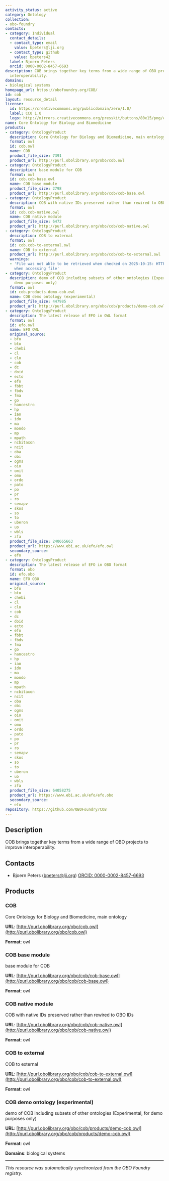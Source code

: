 ```yaml
---
activity_status: active
category: Ontology
collection:
- obo-foundry
contacts:
- category: Individual
  contact_details:
  - contact_type: email
    value: bpeters@lji.org
  - contact_type: github
    value: bpeters42
  label: Bjoern Peters
  orcid: 0000-0002-8457-6693
description: COB brings together key terms from a wide range of OBO projects to improve
  interoperability.
domains:
- biological systems
homepage_url: https://obofoundry.org/COB/
id: cob
layout: resource_detail
license:
  id: https://creativecommons.org/publicdomain/zero/1.0/
  label: CC0 1.0
  logo: http://mirrors.creativecommons.org/presskit/buttons/80x15/png/cc-zero.png
name: Core Ontology for Biology and Biomedicine
products:
- category: OntologyProduct
  description: Core Ontology for Biology and Biomedicine, main ontology
  format: owl
  id: cob.owl
  name: COB
  product_file_size: 7391
  product_url: http://purl.obolibrary.org/obo/cob.owl
- category: OntologyProduct
  description: base module for COB
  format: owl
  id: cob.cob-base.owl
  name: COB base module
  product_file_size: 2798
  product_url: http://purl.obolibrary.org/obo/cob/cob-base.owl
- category: OntologyProduct
  description: COB with native IDs preserved rather than rewired to OBO IDs
  format: owl
  id: cob.cob-native.owl
  name: COB native module
  product_file_size: 6472
  product_url: http://purl.obolibrary.org/obo/cob/cob-native.owl
- category: OntologyProduct
  description: COB to external
  format: owl
  id: cob.cob-to-external.owl
  name: COB to external
  product_url: http://purl.obolibrary.org/obo/cob/cob-to-external.owl
  warnings:
  - 'File was not able to be retrieved when checked on 2025-10-15: HTTP 404 error
    when accessing file'
- category: OntologyProduct
  description: demo of COB including subsets of other ontologies (Experimental, for
    demo purposes only)
  format: owl
  id: cob.products.demo-cob.owl
  name: COB demo ontology (experimental)
  product_file_size: 447985
  product_url: http://purl.obolibrary.org/obo/cob/products/demo-cob.owl
- category: OntologyProduct
  description: The latest release of EFO in OWL format
  format: owl
  id: efo.owl
  name: EFO OWL
  original_source:
  - bfo
  - bto
  - chebi
  - cl
  - clo
  - cob
  - dc
  - doid
  - ecto
  - efo
  - fbbt
  - fbdv
  - fma
  - go
  - hancestro
  - hp
  - iao
  - ido
  - ma
  - mondo
  - mp
  - mpath
  - ncbitaxon
  - ncit
  - oba
  - obi
  - ogms
  - oio
  - omit
  - omo
  - ordo
  - pato
  - po
  - pr
  - ro
  - semapv
  - skos
  - so
  - to
  - uberon
  - uo
  - wbls
  - zfa
  product_file_size: 240665663
  product_url: https://www.ebi.ac.uk/efo/efo.owl
  secondary_source:
  - efo
- category: OntologyProduct
  description: The latest release of EFO in OBO format
  format: obo
  id: efo.obo
  name: EFO OBO
  original_source:
  - bfo
  - bto
  - chebi
  - cl
  - clo
  - cob
  - dc
  - doid
  - ecto
  - efo
  - fbbt
  - fbdv
  - fma
  - go
  - hancestro
  - hp
  - iao
  - ido
  - ma
  - mondo
  - mp
  - mpath
  - ncbitaxon
  - ncit
  - oba
  - obi
  - ogms
  - oio
  - omit
  - omo
  - ordo
  - pato
  - po
  - pr
  - ro
  - semapv
  - skos
  - so
  - to
  - uberon
  - uo
  - wbls
  - zfa
  product_file_size: 64058275
  product_url: https://www.ebi.ac.uk/efo/efo.obo
  secondary_source:
  - efo
repository: https://github.com/OBOFoundry/COB
---
```

## Description

COB brings together key terms from a wide range of OBO projects to improve interoperability.

## Contacts

- Bjoern Peters (bpeters@lji.org) [ORCID: 0000-0002-8457-6693](https://orcid.org/0000-0002-8457-6693)

## Products

### COB

Core Ontology for Biology and Biomedicine, main ontology

**URL**: [http://purl.obolibrary.org/obo/cob.owl](http://purl.obolibrary.org/obo/cob.owl)

**Format**: owl

### COB base module

base module for COB

**URL**: [http://purl.obolibrary.org/obo/cob/cob-base.owl](http://purl.obolibrary.org/obo/cob/cob-base.owl)

**Format**: owl

### COB native module

COB with native IDs preserved rather than rewired to OBO IDs

**URL**: [http://purl.obolibrary.org/obo/cob/cob-native.owl](http://purl.obolibrary.org/obo/cob/cob-native.owl)

**Format**: owl

### COB to external

COB to external

**URL**: [http://purl.obolibrary.org/obo/cob/cob-to-external.owl](http://purl.obolibrary.org/obo/cob/cob-to-external.owl)

**Format**: owl

### COB demo ontology (experimental)

demo of COB including subsets of other ontologies (Experimental, for demo purposes only)

**URL**: [http://purl.obolibrary.org/obo/cob/products/demo-cob.owl](http://purl.obolibrary.org/obo/cob/products/demo-cob.owl)

**Format**: owl

**Domains**: biological systems

---

*This resource was automatically synchronized from the OBO Foundry registry.*